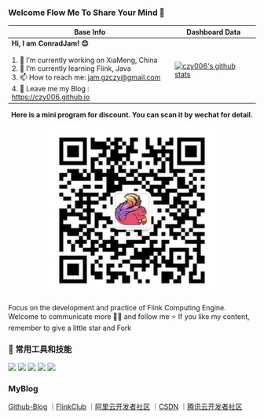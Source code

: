### Welcome Flow Me To Share Your Mind 👋

|Base Info|Dashboard Data|
|----------------------------------------------------------------------|----------------------------------------------------------------------|
| __Hi, I am ConradJam! 😊__<br/><br/>1. 🔭 I’m currently working on XiaMeng, China<br/>2. 🌱 I’m currently learning Flink, Java<br/>3. 📫 How to reach me: jam.gzczy@gmail.com<br/>4. 💬 Leave me my Blog : https://czy006.github.io | [![czy006's github stats](https://github-readme-stats.vercel.app/api?username=czy006&show_icons=true)](https://github.com/czy006/github-readme-stats) |

<div align=center>
  <b>Here is a mini program for discount. You can scan it by wechat for detail.</b>
<p align="center">
  <img src="./img/bigdata_talk.jpg" />
</p>
</div> 

<p>Focus on the development and practice of Flink Computing Engine. Welcome to communicate more 👏🏻 and follow me ⭐️ If you like my content, remember to give a little star and Fork</p>


###  🔧 常用工具和技能

![](https://img.shields.io/badge/OS-Linux-informational?style=flat&logo=linux&logoColor=white&color=2bbc8a)
![](https://img.shields.io/badge/Editor-IntelliJ_IDEA-informational?style=flat&logo=intellij-idea&logoColor=white&color=2bbc8a)
![](https://img.shields.io/badge/Code-Java-informational?style=flat&logo=java&logoColor=white&color=2bbc8a)
![](https://img.shields.io/badge/Code-Scala-informational?style=flat&logo=scala&logoColor=white&color=2bbc8a)
![](https://img.shields.io/badge/Code-JavaScript-informational?style=flat&logo=javascript&logoColor=white&color=2bbc8a)


### MyBlog

[Github-Blog](https://czy006.github.com)
｜[FlinkClub](https://github.com/czy006/FlinkClub) 
｜[阿里云开发者社区](https://developer.aliyun.com/profile/nwcroxcgl3cc2)
｜[CSDN](https://blog.csdn.net/qq_30438573)
｜[腾讯云开发者社区](https://cloud.tencent.com/developer/user/1188124)

